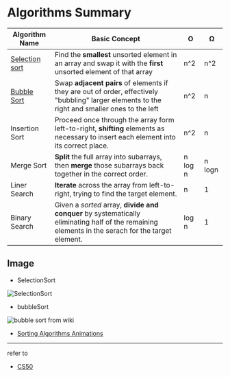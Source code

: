 # Algorithms Summary

Algorithm Name | Basic Concept | O | Ω
-------------- | ------------- | - | -
[Selection sort](/Algorithm/InsertionSort.md) | Find the **smallest** unsorted element in an array and swap it with the **first** unsorted element of that array | n^2 | n^2
[Bubble Sort](/Algorithm/BubbleSort.md) | Swap **adjacent pairs** of elements if they are out of order, effectively "bubbling" larger elements to the right and smaller ones to the left | n^2 | n
Insertion Sort | Proceed once through the array form left-to-right, **shifting** elements as necessary to insert each element into its correct place. | n^2 | n
Merge Sort | **Split** the full array into subarrays, then **merge** those subarrays back together in the correct order. | n log n | n logn
Liner Search | **Iterate** across the array from left-to-right, trying to find the target element. | n | 1
Binary Search | Given a _sorted_ array, **divide and conquer** by systematically eliminating half of the remaining elements in the serach for the target element. | log n | 1

## Image
- SelectionSort

![SelectionSort](https://cdn-images-1.medium.com/max/1600/1*to7gYwi5_bkZhx-1kSB0Lg.gif)

- bubbleSort

![bubble sort from wiki](https://upload.wikimedia.org/wikipedia/commons/c/c8/Bubble-sort-example-300px.gif)

- [Sorting Algorithms Animations](https://www.toptal.com/developers/sorting-algorithms)
---
refer to
- [CS50](https://youtu.be/ktWL3nN38ZA)

